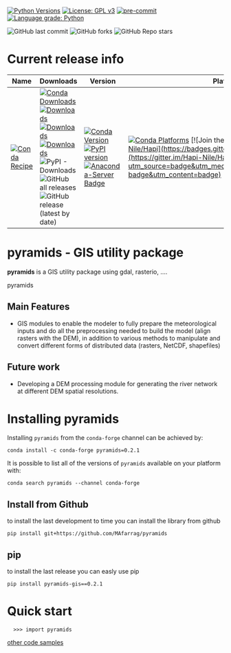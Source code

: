 [![Python Versions](https://img.shields.io/pypi/pyversions/pyramids-gis.png)](https://img.shields.io/pypi/pyversions/pyramids-gis)
[![License: GPL v3](https://img.shields.io/badge/License-GPLv3-blue.svg)](https://www.gnu.org/licenses/gpl-3.0)
[![pre-commit](https://img.shields.io/badge/pre--commit-enabled-brightgreen?logo=pre-commit&logoColor=white)](https://github.com/pre-commit/pre-commit)
[![Language grade: Python](https://img.shields.io/lgtm/grade/python/g/MAfarrag/Hapi.svg?logo=lgtm&logoWidth=18)](https://lgtm.com/projects/g/MAfarrag/Hapi/context:python)



![GitHub last commit](https://img.shields.io/github/last-commit/MAfarrag/pyramids)
![GitHub forks](https://img.shields.io/github/forks/MAfarrag/pyramids?style=social)
![GitHub Repo stars](https://img.shields.io/github/stars/MAfarrag/pyramids?style=social)



Current release info
====================

| Name                                                                                                                 | Downloads                                                                                                                                                                                                                                                                                                                                                                                                                                                                                                                                                                                                                                                                                                                     | Version                                                                                                                                                                                                                                                                                                                                                 | Platforms |
|----------------------------------------------------------------------------------------------------------------------|-------------------------------------------------------------------------------------------------------------------------------------------------------------------------------------------------------------------------------------------------------------------------------------------------------------------------------------------------------------------------------------------------------------------------------------------------------------------------------------------------------------------------------------------------------------------------------------------------------------------------------------------------------------------------------------------------------------------------------|---------------------------------------------------------------------------------------------------------------------------------------------------------------------------------------------------------------------------------------------------------------------------------------------------------------------------------------------------------| --- |
| [![Conda Recipe](https://img.shields.io/badge/recipe-pyramids-green.svg)](https://anaconda.org/conda-forge/pyramids) | [![Conda Downloads](https://img.shields.io/conda/dn/conda-forge/pyramids.svg)](https://anaconda.org/conda-forge/pyramids) [![Downloads](https://pepy.tech/badge/pyramids-gis)](https://pepy.tech/project/pyramids-gis) [![Downloads](https://pepy.tech/badge/pyramids-gis/month)](https://pepy.tech/project/pyramids-gis)  [![Downloads](https://pepy.tech/badge/pyramids-gis/week)](https://pepy.tech/project/pyramids-gis)  ![PyPI - Downloads](https://img.shields.io/pypi/dd/pyramids-gis?color=blue&style=flat-square) ![GitHub all releases](https://img.shields.io/github/downloads/MAfarrag/pyramids/total) ![GitHub release (latest by date)](https://img.shields.io/github/downloads/MAfarrag/pyramids/0.1.0/total) | [![Conda Version](https://img.shields.io/conda/vn/conda-forge/pyramids.svg)](https://anaconda.org/conda-forge/pyramids) [![PyPI version](https://badge.fury.io/py/pyramids-gis.svg)](https://badge.fury.io/py/pyramids-gis) [![Anaconda-Server Badge](https://anaconda.org/conda-forge/pyramids/badges/version.svg)](https://anaconda.org/conda-forge/pyramids) | [![Conda Platforms](https://img.shields.io/conda/pn/conda-forge/pyramids.svg)](https://anaconda.org/conda-forge/pyramids) [![Join the chat at https://gitter.im/Hapi-Nile/Hapi](https://badges.gitter.im/Hapi-Nile/Hapi.svg)](https://gitter.im/Hapi-Nile/Hapi?utm_source=badge&utm_medium=badge&utm_campaign=pr-badge&utm_content=badge) |

pyramids - GIS utility package
=====================================================================
**pyramids** is a GIS utility package using gdal, rasterio, ....

pyramids

Main Features
-------------
  - GIS modules to enable the modeler to fully prepare the meteorological inputs and do all the preprocessing
    needed to build the model (align rasters with the DEM), in addition to various methods to manipulate and
    convert different forms of distributed data (rasters, NetCDF, shapefiles)


Future work
-------------
  - Developing a DEM processing module for generating the river network at different DEM spatial resolutions.



Installing pyramids
===============

Installing `pyramids` from the `conda-forge` channel can be achieved by:

```
conda install -c conda-forge pyramids=0.2.1
```

It is possible to list all of the versions of `pyramids` available on your platform with:

```
conda search pyramids --channel conda-forge
```

## Install from Github
to install the last development to time you can install the library from github
```
pip install git+https://github.com/MAfarrag/pyramids
```

## pip
to install the last release you can easly use pip
```
pip install pyramids-gis==0.2.1
```

Quick start
===========

```
  >>> import pyramids
```

[other code samples](https://pyramids-gis.readthedocs.io/en/latest/?badge=latest)
